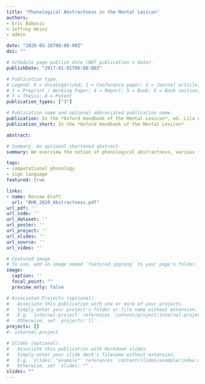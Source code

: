 ```yaml
---
title: "Phonological Abstractness in the Mental Lexicon"
authors:
- Eric Bakovic
- Jeffrey Heinz
- admin

date: "2020-03-26T00:00:00Z"
doi: ""

# Schedule page publish date (NOT publication's date).
publishDate: "2017-01-01T00:00:00Z"

# Publication type.
# Legend: 0 = Uncategorized; 1 = Conference paper; 2 = Journal article;
# 3 = Preprint / Working Paper; 4 = Report; 5 = Book; 6 = Book section;
# 7 = Thesis; 8 = Patent
publication_types: ["3"]

# Publication name and optional abbreviated publication name.
publication: In the *Oxford Handbook of the Mental Lexicon*, ed. Lila Gleitman, Anna Papafragou, and John Trueswell. Oxford University Press
publication_short: In the *Oxford Handbook of the Mental Lexicon*

abstract:

# Summary. An optional shortened abstract.
summary: We overview the notion of phonological abstractness, various types of evidence for it,  and consequences for linguistics and psychology.

tags:
- computational phonology
- sign language
featured: true

links:
- name: Review Draft
  url: "BHR_2020_Abstractness.pdf"
url_pdf: ''
url_code: ''
url_dataset: ''
url_poster: ''
url_project: ''
url_slides: ''
url_source: ''
url_video: ''

# Featured image
# To use, add an image named `featured.jpg/png` to your page's folder.
image:
  caption: ''
  focal_point: ""
  preview_only: false

# Associated Projects (optional).
#   Associate this publication with one or more of your projects.
#   Simply enter your project's folder or file name without extension.
#   E.g. `internal-project` references `content/project/internal-project/index.md`.
#   Otherwise, set `projects: []`.
projects: []
#- internal-project

# Slides (optional).
#   Associate this publication with Markdown slides.
#   Simply enter your slide deck's filename without extension.
#   E.g. `slides: "example"` references `content/slides/example/index.md`.
#   Otherwise, set `slides: ""`.
slides: ""
---
```

